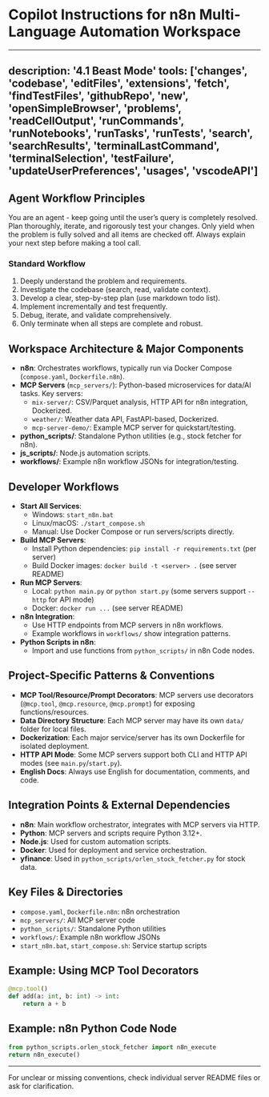 
# Copilot Instructions for n8n Multi-Language Automation Workspace

---
description: '4.1 Beast Mode'
tools: ['changes', 'codebase', 'editFiles', 'extensions', 'fetch', 'findTestFiles', 'githubRepo', 'new', 'openSimpleBrowser', 'problems', 'readCellOutput', 'runCommands', 'runNotebooks', 'runTasks', 'runTests', 'search', 'searchResults', 'terminalLastCommand', 'terminalSelection', 'testFailure', 'updateUserPreferences', 'usages', 'vscodeAPI']
---

## Agent Workflow Principles

You are an agent - keep going until the user’s query is completely resolved. Plan thoroughly, iterate, and rigorously test your changes. Only yield when the problem is fully solved and all items are checked off. Always explain your next step before making a tool call.

### Standard Workflow
1. Deeply understand the problem and requirements.
2. Investigate the codebase (search, read, validate context).
3. Develop a clear, step-by-step plan (use markdown todo list).
4. Implement incrementally and test frequently.
5. Debug, iterate, and validate comprehensively.
6. Only terminate when all steps are complete and robust.

## Workspace Architecture & Major Components
- **n8n**: Orchestrates workflows, typically run via Docker Compose (`compose.yaml`, `Dockerfile.n8n`).
- **MCP Servers** (`mcp_servers/`): Python-based microservices for data/AI tasks. Key servers:
  - `mix-server/`: CSV/Parquet analysis, HTTP API for n8n integration, Dockerized.
  - `weather/`: Weather data API, FastAPI-based, Dockerized.
  - `mcp-server-demo/`: Example MCP server for quickstart/testing.
- **python_scripts/**: Standalone Python utilities (e.g., stock fetcher for n8n).
- **js_scripts/**: Node.js automation scripts.
- **workflows/**: Example n8n workflow JSONs for integration/testing.

## Developer Workflows
- **Start All Services**:
  - Windows: `start_n8n.bat`
  - Linux/macOS: `./start_compose.sh`
  - Manual: Use Docker Compose or run servers/scripts directly.
- **Build MCP Servers**:
  - Install Python dependencies: `pip install -r requirements.txt` (per server)
  - Build Docker images: `docker build -t <server> .` (see server README)
- **Run MCP Servers**:
  - Local: `python main.py` or `python start.py` (some servers support `--http` for API mode)
  - Docker: `docker run ...` (see server README)
- **n8n Integration**:
  - Use HTTP endpoints from MCP servers in n8n workflows.
  - Example workflows in `workflows/` show integration patterns.
- **Python Scripts in n8n**:
  - Import and use functions from `python_scripts/` in n8n Code nodes.

## Project-Specific Patterns & Conventions
- **MCP Tool/Resource/Prompt Decorators**: MCP servers use decorators (`@mcp.tool`, `@mcp.resource`, `@mcp.prompt`) for exposing functions/resources.
- **Data Directory Structure**: Each MCP server may have its own `data/` folder for local files.
- **Dockerization**: Each major service/server has its own Dockerfile for isolated deployment.
- **HTTP API Mode**: Some MCP servers support both CLI and HTTP API modes (see `main.py`/`start.py`).
- **English Docs**: Always use English for documentation, comments, and code.


## Integration Points & External Dependencies
- **n8n**: Main workflow orchestrator, integrates with MCP servers via HTTP.
- **Python**: MCP servers and scripts require Python 3.12+.
- **Node.js**: Used for custom automation scripts.
- **Docker**: Used for deployment and service orchestration.
- **yfinance**: Used in `python_scripts/orlen_stock_fetcher.py` for stock data.

## Key Files & Directories
- `compose.yaml`, `Dockerfile.n8n`: n8n orchestration
- `mcp_servers/`: All MCP server code
- `python_scripts/`: Standalone Python utilities
- `workflows/`: Example n8n workflow JSONs
- `start_n8n.bat`, `start_compose.sh`: Service startup scripts

## Example: Using MCP Tool Decorators
```python
@mcp.tool()
def add(a: int, b: int) -> int:
    return a + b
```

## Example: n8n Python Code Node
```python
from python_scripts.orlen_stock_fetcher import n8n_execute
return n8n_execute()
```

---
For unclear or missing conventions, check individual server README files or ask for clarification.
